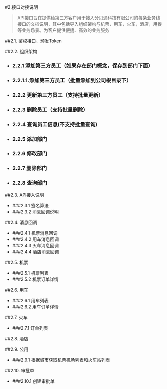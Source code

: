 #2.接口对接说明
>API接口旨在提供给第三方客户用于接入分贝通科技有限公司的每条业务线接口的文档说明，其中包括导入组织架构与机票，用车，火车，酒店，用餐等业务场景。为客户提供便捷、高效的业务服务

##2.1. 鉴权接口，颁发Token


##2.2. 组织架构
- ###  2.2.1 添加第三方员工（如果存在部门概念，保存到部门下面）
- ### 2.2.1.1.添加第三方员工（批量添加到公司根目录下）
- ### 2.2.2 更新第三方员工（支持批量更新）
- ### 2.2.3 删除员工（支持批量删除）
- ### 2.2.4 查询员工信息(不支持批量查询)
- ### 2.2.5 添加部门
- ### 2.2.6 修改部门
- ### 2.2.7 删除部门
- ### 2.2.8 查询部门

##2.3. API接入说明
- ###2.3.1 签名算法
- ###2.3.2 消息回调说明



##2.4.  消息回调

- ###2.4.1 机票消息回调
- ###2.4.2 用车消息回调
- ###2.4.3 火车消息回调
- ###2.4.4 酒店消息回调


##2.5.  机票
- ###2.5.1 机票列表
- ###2.5.2 机票订单详情

##2.6.  用车
 - ###2.6.1 用车列表
 - ###2.6.2 用车订单详情
 
##2.7.  火车
- ###2.7.1 订单列表

##2.8. 酒店

##2.9. 公用
- ###2.9.1 根据城市获取机票机场列表和火车站列表

##2.10.  审批单
- ###2.10.1 创建审批单